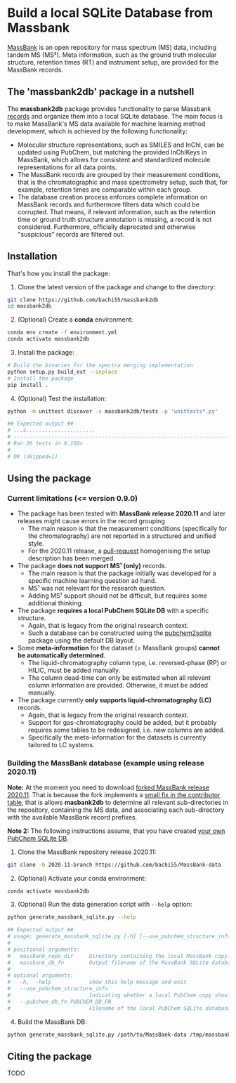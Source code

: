 # Build a local SQLite Database from Massbank

[MassBank](https://github.com/MassBank/MassBank-data) is an open repository for mass spectrum (MS) data, including 
tandem MS (MS²). Meta information, such as the ground truth molecular structure, retention times (RT) and instrument 
setup, are provided for the MassBank records.   

## The 'massbank2db' package in a nutshell

The **massbank2db** package provides functionality to parse Massbank [records](https://github.com/MassBank/MassBank-data/blob/main/CASMI_2016/SM800003.txt)
and organize them into a local SQLite database. The main focus is to make MassBank's MS data available for machine 
learning method development, which is achieved by the following functionality:

- Molecular structure representations, such as SMILES and InChI, can be updated using PubChem, but matching the 
  provided InChIKeys in MassBank, which allows for consistent and standardized molecule representations for all data 
  points.
- The MassBank records are grouped by their measurement conditions, that is the chromatographic and mass 
  spectrometry setup, such that, for example, retention times are comparable within each group. 
- The database creation process enforces complete information on MassBank records and furthermore filters data which 
  could be corrupted. That means, if relevant information, such as the retention time or ground truth structure 
  annotation is missing, a record is not considered. Furthermore, officially deprecated and otherwise "suspicious" 
  records are filtered out.

## Installation

That's how you install the package:

1) Clone the latest version of the package and change to the directory:
```bash
git clone https://github.com/bachi55/massbank2db
cd massbank2db
```

2) (Optional) Create a **conda** environment:
```bash
conda env create -f environment.yml
conda activate massbank2db
```

3) Install the package:
```bash
# Build the binaries for the spectra merging implementation
python setup.py build_ext --inplace 
# Install the package
pip install .
```

4) (Optional) Test the installation:
```bash
python -m unittest discover -s massbank2db/tests -p 'unittests*.py'

## Expected output ##
# ...s......................
# ----------------------------------------------------------------------
# Ran 26 tests in 0.150s
#
# OK (skipped=1)
```

## Using the package

### Current limitations (<= version 0.9.0)

- The package has been tested with **MassBank release 2020.11** and later releases might cause errors in the record 
  grouping
  - The main reason is that the measurement conditions (specifically for the chromatography) are not reported in a 
    structured and unified style.
  - For the 2020.11 release, a [pull-request](https://github.com/MassBank/MassBank-data/pull/141) homogenising the setup description has been merged.
- The package **does not support MS¹ (only)** records.
  - The main reason is that the package initially was developed for a specific machine learning question ad hand.
  - MS¹ was not relevant for the research question.
  - Adding MS¹ support should not be difficult, but requires some additional thinking.
- The package **requires a local PubChem SQLite DB** with a specific structure. 
  - Again, that is legacy from the original research context. 
  - Such a database can be constructed using the [pubchem2sqlite](https://github.com/bachi55/local_pubchem_db) 
    package using the default DB layout.
- Some **meta-information** for the dataset (= MassBank groups) **cannot be automatically determined**.
  - The liquid-chromatography column type, i.e. reversed-phase (RP) or HILIC, must be added manually. 
  - The column dead-time can only be estimated when all relevant column information are provided. Otherwise, it must 
    be added manually. 
- The package currently **only supports liquid-chromatography (LC)** records.
  - Again, that is legacy from the original research context.
  - Support for gas-chromatography could be added, but it probably requires some tables to be redesigned, i.e. new 
    columns are added. 
  - Specifically the meta-information for the datasets is currently tailored to LC systems.

### Building the MassBank database (example using release 2020.11)

**Note:** At the moment you need to download [forked MassBank release 2020.11](https://github.com/bachi55/MassBank-data/tree/2020.11-branch). 
That is because the fork implements a [small fix in the contributor table](https://github.com/bachi55/MassBank-data/commit/ed2ac2948b97efb1721b05eb89813ffb67107315),
that is allows **masbank2db** to determine all relevant sub-directories in the repository, containing the MS data, 
and associating each sub-directory with the available MassBank record prefixes.

**Note 2:** The following instructions assume, that you have created [your own PubChem SQLite DB](https://github.com/bachi55/local_pubchem_db). 

1) Clone the MassBank repository release 2020.11:
```bash
git clone -b 2020.11-branch https://github.com/bachi55/MassBank-data
```

2) (Optional) Activate your conda environment:
```bash
conda activate massbank2db
```

3) (Optional) Run the data generation script with ```--help``` option:
```bash
python generate_massbank_sqlite.py --help

## Expected output ##  
# usage: generate_massbank_sqlite.py [-h] [--use_pubchem_structure_info] [--pubchem_db_fn PUBCHEM_DB_FN] massbank_repo_dir massbank_db_fn
# 
# positional arguments:
#   massbank_repo_dir     Directory containing the local MassBank copy. It is assumed to be a clone of the MassBank GitHub repository.
#   massbank_db_fn        Output filename of the MassBank SQLite database.
# 
# optional arguments:
#   -h, --help            show this help message and exit
#   --use_pubchem_structure_info
#                         Indicating whether a local PubChem copy should be used to update the molecular structure information.
#   --pubchem_db_fn PUBCHEM_DB_FN
#                         Filename of the local PubChem SQLite database file.
```

4) Build the MassBank DB:
```bash
python generate_massbank_sqlite.py /path/to/MassBank-data /tmp/massbank.sqlite --use_pubchem_structure_info --pubchem_db_fn=/path/to/pubchem.sqlite 
```

## Citing the package

TODO